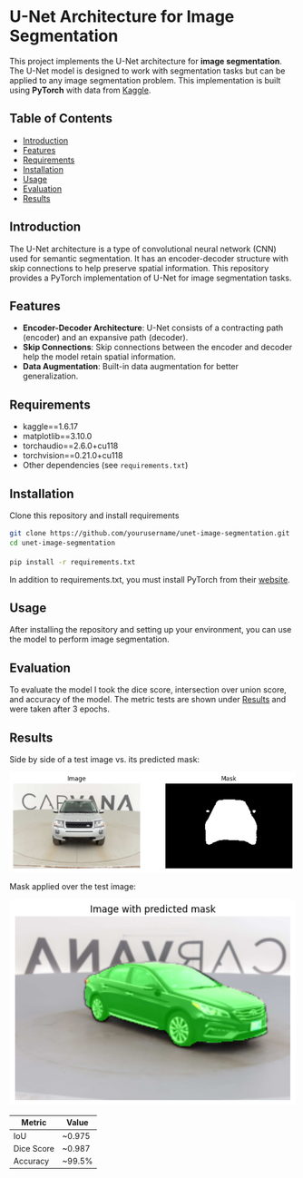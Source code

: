# U-Net Architecture for Image Segmentation

This project implements the U-Net architecture for **image segmentation**. The U-Net model is designed to work with segmentation tasks but can be applied to any image segmentation problem. This implementation is built using **PyTorch** with data from [Kaggle](https://www.kaggle.com/competitions/carvana-image-masking-challenge/overview).

## Table of Contents
- [Introduction](#introduction)
- [Features](#features)
- [Requirements](#requirements)
- [Installation](#installation)
- [Usage](#usage)
- [Evaluation](#evaluation)
- [Results](#results)

## Introduction
The U-Net architecture is a type of convolutional neural network (CNN) used for semantic segmentation. It has an encoder-decoder structure with skip connections to help preserve spatial information. This repository provides a PyTorch implementation of U-Net for image segmentation tasks.

## Features
- **Encoder-Decoder Architecture**: U-Net consists of a contracting path (encoder) and an expansive path (decoder).
- **Skip Connections**: Skip connections between the encoder and decoder help the model retain spatial information.
- **Data Augmentation**: Built-in data augmentation for better generalization.

## Requirements
- kaggle==1.6.17
- matplotlib==3.10.0
- torchaudio==2.6.0+cu118
- torchvision==0.21.0+cu118
- Other dependencies (see `requirements.txt`)

## Installation
Clone this repository and install requirements
```bash
git clone https://github.com/yourusername/unet-image-segmentation.git
cd unet-image-segmentation

pip install -r requirements.txt
```
In addition to requirements.txt, you must install PyTorch from their [website](https://pytorch.org/get-started/locally/).

## Usage
After installing the repository and setting up your environment, you can use the model to perform image segmentation.

## Evaluation
To evaluate the model I took the dice score, intersection over union score, and accuracy of the model. The metric tests are shown under [Results](#results) and were taken after 3 epochs.

## Results

Side by side of a test image vs. its predicted mask:

![alt text](image_vs_pred.png "Image vs Predicted Mask")

Mask applied over the test image:

![alt text](AppliedMask.png "Applied Mask")

| Metric     | Value  |
|------------|--------|
| IoU        | ~0.975 |
| Dice Score | ~0.987 |
| Accuracy   | ~99.5% |